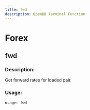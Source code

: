 ```yaml
---
title: fwd
description: OpenBB Terminal Function
---
```


# Forex

## fwd

### Description: 

Get forward rates for loaded pair.

### Usage: 
```python
usage: fwd
```




